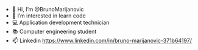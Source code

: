 - 👋 Hi, I’m @BrunoMarijanovic
- 👀 I’m interested in learn code
- 💻 Application development technician
- 📚 Computer engineering student
- 📫 Linkedin https://www.linkedin.com/in/bruno-marijanovic-371b64197/

